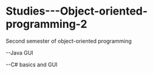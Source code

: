 # Studies---Object-oriented-programming-2
Second semester of object-oriented programming


--Java GUI

--C# basics and GUI
